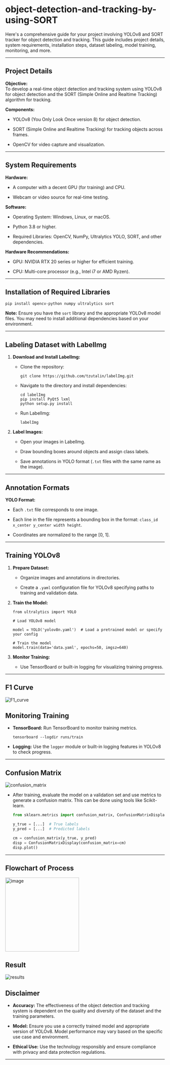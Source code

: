 # object-detection-and-tracking-by-using-SORT

Here's a comprehensive guide for your project involving YOLOv8 and SORT tracker for object detection and tracking. This guide includes project details, system requirements, installation steps, dataset labeling, model training, monitoring, and more.

---

## **Project Details**

**Objective:**  
To develop a real-time object detection and tracking system using YOLOv8 for object detection and the SORT (Simple Online and Realtime Tracking) algorithm for tracking.

**Components:**
- YOLOv8 (You Only Look Once version 8) for object detection.
  
- SORT (Simple Online and Realtime Tracking) for tracking objects across frames.
  
- OpenCV for video capture and visualization.

---

## **System Requirements**

**Hardware:**

- A computer with a decent GPU (for training) and CPU.
  
- Webcam or video source for real-time testing.

**Software:**

- Operating System: Windows, Linux, or macOS.
  
- Python 3.8 or higher.
  
- Required Libraries: OpenCV, NumPy, Ultralytics YOLO, SORT, and other dependencies.

**Hardware Recommendations:**

- GPU: NVIDIA RTX 20 series or higher for efficient training.
  
- CPU: Multi-core processor (e.g., Intel i7 or AMD Ryzen).

---

## **Installation of Required Libraries**

```
pip install opencv-python numpy ultralytics sort
```

**Note:** Ensure you have the `sort` library and the appropriate YOLOv8 model files. You may need to install additional dependencies based on your environment.

---

## **Labeling Dataset with LabelImg**

1. **Download and Install LabelImg:**
   - Clone the repository:
     ```
     git clone https://github.com/tzutalin/labelImg.git
     ```
   - Navigate to the directory and install dependencies:
     ```
     cd labelImg
     pip install PyQt5 lxml
     python setup.py install
     ```
   - Run LabelImg:
     ```
     labelImg
     ```

2. **Label Images:**
   - Open your images in LabelImg.
     
   - Draw bounding boxes around objects and assign class labels.
     
   - Save annotations in YOLO format (`.txt` files with the same name as the image).

---

## **Annotation Formats**

**YOLO Format:**

- Each `.txt` file corresponds to one image.
  
- Each line in the file represents a bounding box in the format: `class_id x_center y_center width height`.
  
- Coordinates are normalized to the range [0, 1].

---

## **Training YOLOv8**

1. **Prepare Dataset:**
   
   - Organize images and annotations in directories.
     
   - Create a `.yaml` configuration file for YOLOv8 specifying paths to training and validation data.

2. **Train the Model:**
   
   ```
   from ultralytics import YOLO

   # Load YOLOv8 model
   
   model = YOLO('yolov8n.yaml')  # Load a pretrained model or specify your config

   # Train the model
   model.train(data='data.yaml', epochs=50, imgsz=640)
   ```

3. **Monitor Training:**
   
   - Use TensorBoard or built-in logging for visualizing training progress.

---
## **F1 Curve**
![F1_curve](https://github.com/user-attachments/assets/7dc90e9e-a033-4a04-8a81-9ec3d0208ceb)

## **Monitoring Training**

- **TensorBoard:** Run TensorBoard to monitor training metrics.
  
  ```
  tensorboard --logdir runs/train
  ```

- **Logging:** Use the `logger` module or built-in logging features in YOLOv8 to check progress.

---

## **Confusion Matrix**
![confusion_matrix](https://github.com/user-attachments/assets/a57e6ef9-1604-4e3b-849f-31354beb648b)


- After training, evaluate the model on a validation set and use metrics to generate a confusion matrix. This can be done using tools like Scikit-learn.
  
  ```python
  from sklearn.metrics import confusion_matrix, ConfusionMatrixDisplay
  
  y_true = [...]  # True labels
  y_pred = [...]  # Predicted labels
  
  cm = confusion_matrix(y_true, y_pred)
  disp = ConfusionMatrixDisplay(confusion_matrix=cm)
  disp.plot()
  ```

---

## **Flowchart of Process**

<img width="233" alt="image" src="https://github.com/user-attachments/assets/48942933-e449-4aa8-9229-718f89e5314e">

## **Result**
![results](https://github.com/user-attachments/assets/cda3b75c-27b9-4f5c-b848-dce05958974e)

## **Disclaimer**

- **Accuracy:** The effectiveness of the object detection and tracking system is dependent on the quality and diversity of the dataset and the training parameters.
  
- **Model:** Ensure you use a correctly trained model and appropriate version of YOLOv8. Model performance may vary based on the specific use case and environment.
  
- **Ethical Use:** Use the technology responsibly and ensure compliance with privacy and data protection regulations.

---


